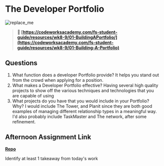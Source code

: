# The Developer Portfolio

![replace_me](https://codeworks.blob.core.windows.net/public/assets/img/illustrations/placeholder.svg)

> **📖 [https://codeworksacademy.com/fs-student-guide/resources/wk8-9/01-BuildingAPortfolio/](https://codeworksacademy.com/fs-student-guide/resources/wk8-9/01-Building-A-Portfolio)**

## Questions

1. What function does a developer Portfolio provide?
It helps you stand out from the crowd when applying for a position. 
2. What makes a Developer Portfolio effective?
Having several high quality projects to show off the various techniques and technologies that you are capable of using
3. What projects do you have that you would include in your Portfolio? Why?
I would include The Tower, and Planit since they are both good examples of managing different relationship types in a meaningful way. I'd also probably include TaskMaster and The network, after some refinement. 
## Afternoon Assignment Link

**[Repo](https://github.com/TobyComon/<ASSIGNMENT_REPO>)**

Identify at least 1 takeaway from today's work
